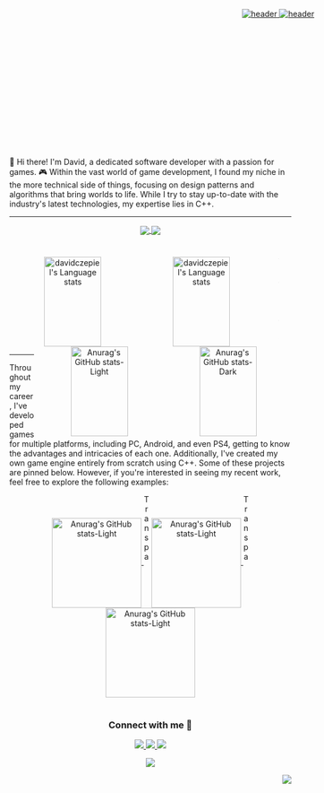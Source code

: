 
<!--- Banner, the first one is displayed only on dark mode, the second one only on light mode --->
<p align="center" style="height: 250px; width: 961px;">
	<a href="https://skillicons.dev#gh-dark-mode-only">
  	<img src="https://capsule-render.vercel.app/api?type=waving&theme=tokyonight&color=auto&height=250&width=961&section=header&text=David%20Czepiel%20Babiarz&fontSize=55&fontColor=auto&fontAlignY=30&desc=Game%20Developer&descAlignY=50&descSize=30" alt="header">
	</a>
	<a href="https://skillicons.dev#gh-light-mode-only">
  	<img src="https://capsule-render.vercel.app/api?type=waving&theme=tokyonight&color=auto&height=250&width=961&section=header&text=David%20Czepiel%20Babiarz&fontSize=55&fontColor=auto&fontAlignY=30&desc=Game%20Developer&descAlignY=50&descSize=30" alt="header">
	</a>
</p>

<p>	
👋 Hi there! I'm David, a dedicated software developer with a passion for games. 🎮 Within the vast world of game development, I found my niche in the more technical side of things, focusing on design patterns and algorithms that bring worlds to life. While I try to stay up-to-date with the industry's latest technologies, my expertise lies in C++.
</p>

<!--- Skills icons, the first one is displayed only on dark mode, the second one only on light mode --->
---
<p align="center">
<a href="https://skillicons.dev#gh-dark-mode-only">
<img align= "center" src="https://skillicons.dev/icons?i=cpp,cs,unity,godot,androidstudio,git&perline=10#gh-dark-mode-only" />
</a>
<a href="https://skillicons.dev#gh-light-mode-only">
 <img align= "center" src="https://skillicons.dev/icons?i=cpp,cs,unity,godot,androidstudio,git&perline=10&theme=light#gh-light-mode-only" />
</a>
</p>

<!--Most used languages widget, the first one is displayed only on dark mode, the second one only on light mode-->
#
<div align="center">
<a href="https://github.com/anuraghazra/github-readme-stats#gh-dark-mode-only" >
<img align="left" width=45% height=160px src="https://github-readme-stats-git-masterrstaa-rickstaa.vercel.app/api/top-langs/?username=davidczepiel&layout=compact&langs_count=4&hide_border=true&role=owner,collaborator&theme=tokyonight#gh-dark-mode-only" alt="davidczepiel's Language stats"/>
</a>
<div align="center">
<a href="https://github.com/anuraghazra/github-readme-stats#gh-light-mode-only" >
<img align="left" width=45% height=160px src="https://github-readme-stats-git-masterrstaa-rickstaa.vercel.app/api/top-langs/?username=davidczepiel&layout=compact&langs_count=4&hide_border=false&role=owner,collaborator&theme=shadow_blue#gh-light-mode-only" alt="davidczepiel's Language stats"/>
</a>
	
<!--Transparent image that allows me to have a blank space in betwean without the bottom text getting in the way-->
<img src="https://github.com/davidczepiel/davidczepiel/assets/48888283/ff863112-886c-4d09-8d4e-4173c6ecc26e" alt="TransparentImage" width="1" height="160">

<!--Github profile stats, the first one is displayed when dark mode is enabled, the second one on light mode-->
<a href="https://github.com/anuraghazra/github-readme-stats#gh-dark-mode-only">
<img align="right" width=45% height=160px src="https://github-readme-stats.vercel.app/api?username=davidczepiel&show_icons=true&hide_border=true&theme=tokyonight&rank_icon=github&include_all_commits=true&hide=issues&show=prs_merged_percentage#gh-dark-mode-only" alt="Anurag's GitHub stats-Dark">
</a>
<a href="https://github.com/anuraghazra/github-readme-stats#gh-light-mode-only">
<img align="right" width=45% height=160px src="https://github-readme-stats.vercel.app/api?username=davidczepiel&show_icons=true&theme=shadow_blue&rank_icon=github&include_all_commits=true&hide=issues&show=prs_merged_percentage#gh-light-mode-only" alt="Anurag's GitHub stats-Light">
</a>
</div>

---

<p align = "left">	
Throughout my career, I've developed games for multiple platforms, including PC, Android, and even PS4, getting to know the advantages and intricacies of each one. Additionally, I've created my own game engine entirely from scratch using C++. Some of these projects are pinned below. However, if you're interested in seeing my recent work, feel free to explore the following examples:
</p>

<div align="center">
<a href="https://www.youtube.com/watch?v=eL1H20nfTYs&ab_channel=DavidCzepiel">
<img align="center" height=160px src="https://github.com/davidczepiel/davidczepiel/assets/48888283/d14d2d19-2fe6-40ca-b8d7-11fb52d52709" alt="Anurag's GitHub stats-Light">
</a>
<!--Transparent image that allows me to have a blank space in betwean without the bottom text getting in the way-->
<img src="https://github.com/davidczepiel/davidczepiel/assets/48888283/ff863112-886c-4d09-8d4e-4173c6ecc26e" alt="TransparentImage" width="10" height="125">
<a href="https://freestylers-studio.itch.io/cat-watched-stars-viceversa">
<img align="center" height=160px src="https://github.com/davidczepiel/davidczepiel/assets/48888283/f0f02fbf-1b13-4976-a256-c80e1a528dd7" alt="Anurag's GitHub stats-Light">
</a>
<!--Transparent image that allows me to have a blank space in betwean without the bottom text getting in the way-->
<img src="https://github.com/davidczepiel/davidczepiel/assets/48888283/ff863112-886c-4d09-8d4e-4173c6ecc26e" alt="TransparentImage" width="10" height="125">
<a href="https://freestylers-studio.itch.io/apruebame-esta">
<img align="center" height=160px src="https://github.com/davidczepiel/davidczepiel/assets/48888283/6497e67d-44d3-4022-b165-20e55bc04b77" alt="Anurag's GitHub stats-Light">
</a>
</div>

<!-- CONTACT ME -->
<h1></h1>

<h3 align="center" >Connect with me 🤝 </h3>
<div align="center"> 
  <a href="https://www.linkedin.com/in/david-czepiel-babiarz-2870b5235/" target="_blank">
    <img src="https://img.shields.io/badge/LinkedIn-0077B5?style=for-the-badge&logo=linkedin&logoColor=white" target="_blank" />
  </a> 
  <a href="mailto:czepieldavid@gmail.com">
    <img src="https://img.shields.io/badge/Gmail-333333?style=for-the-badge&logo=gmail&logoColor=red" />
  </a>
  <a href="https://davidczepiel.github.io/">
    <img src="https://img.shields.io/badge/Portfolio-FF0000?style=for-the-badge&logo=readdotcv&logoColor=white" />
  </a>
</div>

<!-- THANK -->
<p align="center">
  <a href="https://github.com/DenverCoder1/readme-typing-svg"><img src="https://readme-typing-svg.herokuapp.com?lines=Thanks+for+visiting!;Check+out+my+pinned+repos!&center=true&width=380&height=45"></a>
</p>

<div align="right">

![](https://komarev.com/ghpvc/?username=davidczepiel&style=flat-square&color=111111&labelColor=black)
</div>



